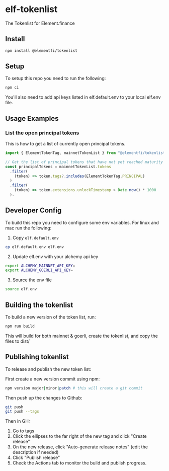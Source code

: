 # elf-tokenlist

The Tokenlist for Element.finance

## Install

```bash
npm install @elementfi/tokenlist
```

## Setup

To setup this repo you need to run the following:

```bash
npm ci
```

You'll also need to add api keys listed in elf.default.env to your local elf.env file.

## Usage Examples

### List the open principal tokens

This is how to get a list of currently open principal tokens.

```ts
import { ElementTokenTag, mainnetTokenList } from "@elementfi/tokenlist";

// Get the list of principal tokens that have not yet reached maturity
const principalTokens = mainnetTokenList.tokens
  .filter(
    (token) => token.tags?.includes(ElementTokenTag.PRINCIPAL)
  )
  .filter(
    (token) => token.extensions.unlockTimestamp > Date.now() * 1000
  ).
```

## Developer Config

To build this repo you need to configure some env variables. For linux and mac run the following:

1. Copy `elf.default.env`

```bash
cp elf.default.env elf.env
```

2. Update elf.env with your alchemy api key

```bash
export ALCHEMY_MAINNET_API_KEY=
export ALCHEMY_GOERLI_API_KEY=
```

3. Source the env file

```bash
source elf.env
```

## Building the tokenlist

To build a new version of the token list, run:

```bash
npm run build
```

This will build for both mainnet & goerli, create the tokenlist, and copy the files to dist/

## Publishing tokenlist

To release and publish the new token list:

First create a new version commit using npm:

```bash
npm version major|minor|patch # this will create a git commit
```

Then push up the changes to Github:

```bash
git push
git push --tags
```

Then in GH:

1. Go to tags
2. Click the ellipses to the far right of the new tag and click "Create release"
3. On the new release, click "Auto-generate release notes" (edit the description if needed)
4. Click "Publish release"
5. Check the Actions tab to monitor the build and publish progress.
